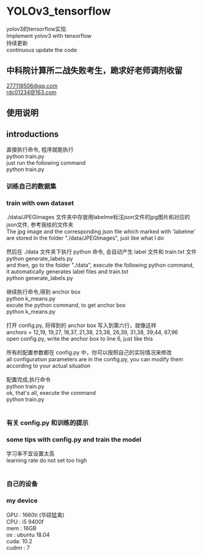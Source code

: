 # YOLOv3_tensorflow
yolov3的tensorflow实现.<br/>
Implement yolov3 with tensorflow<br/>
持续更新<br/>
continuous update the code<br/>
## 中科院计算所二战失败考生，跪求好老师调剂收留
277118506@qq.com<br/>
rdc01234@163.com<br/>
## 使用说明
## introductions
直接执行命令, 程序就能执行<br/>
python train.py<br/>
just run the following command<br/>
python train.py<br/>
### 训练自己的数据集
### train with own dataset
./data/JPEGImages 文件夹中存放用labelme标注json文件的jpg图片和对应的json文件, 参考我给的文件夹<br/>
The jpg image and the corresponding json file which marked with 'labelme' are stored in the folder "./data/JPEGImages", just like what I do<br/>
<br/>
然后在 ./data 文件夹下执行 python 命令, 会自动产生 label 文件和 train.txt 文件<br/>
python generate_labels.py<br/>
and then, go to the folder "./data", execute the following python command, it automatically generates label files and train.txt<br/>
python generate_labels.py<br/>
<br/>
继续执行命令,得到 anchor box<br/>
python k_means.py<br/>
excute the python command, to get anchor box<br/>
python k_means.py<br/>
<br/>
打开 config.py, 将得到的 anchor box 写入到第六行，就像这样<br/>
anchors = 12,19, 19,27, 18,37, 21,38, 23,38, 26,39, 31,38, 39,44, 67,96<br/>
open config.py, write the anchor box to line 6, just like this<br/>
<br/>
所有的配置参数都在 config.py 中，你可以按照自己的实际情况来修改<br/>
all configuration parameters are in the config.py, you can modify them according to your actual situation<br/>
<br/>
配置完成,执行命令<br/>
python train.py<br/>
ok, that's all, execute the command<br/>
python train.py<br/>
<br/>
### 有关 config.py 和训练的提示
### some tips with config.py and train the model
学习率不宜设置太高<br/>
learning rate do not set too high<br/>
<br/>
### 自己的设备
### my device
GPU : 1660ti (华硕猛禽)<br/>
CPU : i5 9400f<br/>
mem : 16GB<br/>
os  : ubuntu 18.04<br/>
cuda: 10.2<br/>
cudnn : 7<br/>


